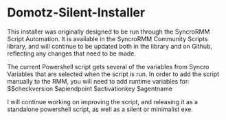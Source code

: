 # Domotz-Silent-Installer
This installer was originally designed to be run through the SyncroRMM Script Automation. It is available in the SyncroRMM Community Scripts library, and will continue to be updated both in the library and on Github, reflecting any changes that need to be made.

The current Powershell script gets several of the variables from Syncro Variables that are selected when the script is run. In order to add the script manually to the RMM, you will need to add runtime variables for: $$checkversion $apiendpoint $activationkey $agentname 

I will continue working on improving the script, and releasing it as a standalone powershell script, as well as a silent or minimalist exe.

